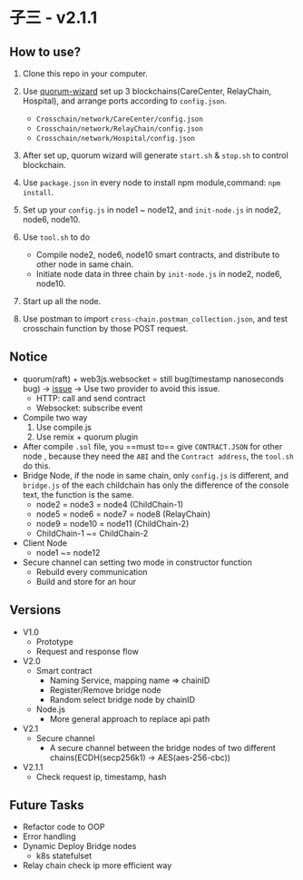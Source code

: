 # 子三 - v2.1.1

## How to use?

1. Clone this repo in your computer.
2. Use [quorum-wizard](https://github.com/jpmorganchase/quorum-wizard) set up 3 blockchains(CareCenter, RelayChain, Hospital), and arrange ports according to `config.json`.
	- `Crosschain/network/CareCenter/config.json`
	- `Crosschain/network/RelayChain/config.json`
	- `Crosschain/network/Hospital/config.json`
3. After set up, quorum wizard will generate `start.sh` & `stop.sh` to control blockchain.
4. Use `package.json` in every node to install npm module,command: `npm install`.
5. Set up your `config.js` in node1 ~ node12, and `init-node.js` in node2, node6, node10.
6. Use `tool.sh` to do
	- Compile node2, node6, node10 smart contracts, and distribute to other node in same chain.
	- Initiate node data in three chain by `init-node.js` in node2, node6, node10.

7. Start up all the node.
8. Use postman to import `cross-chain.postman_collection.json`, and test crosschain function by those POST request.

## Notice

- quorum(raft) + web3js.websocket = still bug(timestamp nanoseconds bug) -> [issue](https://github.com/ethereum/web3.js/issues/3442) -> Use two provider to avoid this issue.
	- HTTP: call and send contract
	- Websocket: subscribe event
- Compile two way
	1. Use compile.js
	2. Use remix + quorum plugin 
- After compile `.sol` file, you ==must to== give `CONTRACT.JSON` for other node , because they need the `ABI` and the `Contract address`, the `tool.sh` do this.
- Bridge Node, if the node in same chain, only `config.js` is different, and `bridge.js` of the each childchain has only the difference of the console text, the function is the same.
	- node2 = node3 = node4 (ChildChain-1)
	- node5 = node6 = node7 = node8 (RelayChain)
	- node9 = node10 = node11 (ChildChain-2)
	- ChildChain-1 ~= ChildChain-2
- Client Node
   - node1 ~= node12
- Secure channel can setting two mode in constructor function
	- Rebuild every communication
	- Build and store for an hour

## Versions

- V1.0
	- Prototype
	- Request and response flow
- V2.0
	- Smart contract
		- Naming Service, mapping name => chainID
		- Register/Remove bridge node
		- Random select bridge node by chainID
	- Node.js
		- More general approach to replace api path
- V2.1
	- Secure channel
		- A secure channel between the bridge nodes of two different chains(ECDH(secp256k1) -> AES(aes-256-cbc))
- V2.1.1
	- Check request ip, timestamp, hash

## Future Tasks

- Refactor code to OOP
- Error handling
- Dynamic Deploy Bridge nodes
	- k8s statefulset
- Relay chain check ip more efficient way
